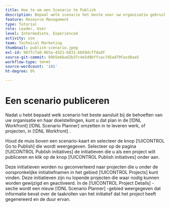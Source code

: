 ```yaml
---
title: Hoe te om een Scenario te Publish
description: Bepaal welk scenario het beste voor uw organisatie gebruikend  [!DNL Scenario Planner]. Learn how to publish the scenario and turn the plan into a [!DNL Workfront]  project werkt.
feature: Resource Management
type: Tutorial
role: Leader, User
level: Intermediate, Experienced
activity: use
team: Technical Marketing
thumbnail: publish-scenario.jpeg
exl-id: 987fc7a0-9b5a-4321-b831-bb59dcffdadf
source-git-commit: 89b5e66ad2b37c4e5d0bffcac7d5ad79facd8aa5
workflow-type: tm+mt
source-wordcount: '141'
ht-degree: 0%

---
```


# Een scenario publiceren

Nadat u hebt bepaald welk scenario het beste aansluit bij de behoeften van uw organisatie en haar doelstellingen, kunt u dat plan in de [!DNL Workfront] [!DNL Scenario Planner] omzetten in te leveren werk, of projecten, in [!DNL Workfront] .

Houd de muis boven een scenario-kaart en selecteer de knop [!UICONTROL Go to Publish] die wordt weergegeven. Selecteer op de pagina [!UICONTROL Publish initiatives] de initiatieven die u als een project wilt publiceren en klik op de knop [!UICONTROL Publish initiatives] onder aan.

Deze initiatieven worden nu geconverteerd naar projecten die u onder de oorspronkelijke initiatiefnamen in het gebied [!UICONTROL Projects] kunt vinden. Deze initiatieven zijn nu lopende projecten die waar nodig kunnen worden gewijzigd en geactiveerd. In de [!UICONTROL Project Details] -sectie wordt een nieuw [!DNL Scenario Planner] -gebied weergegeven dat informatie bevat over de taakrollen van het initiatief dat het project heeft gegenereerd en de duur ervan.

